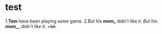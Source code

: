 # test

   1.**Tom** have been playing some game.
   2.But his **mom_** didn't like it.
  *But his **mom__** didn't like it.
  +*~~lol.~~
